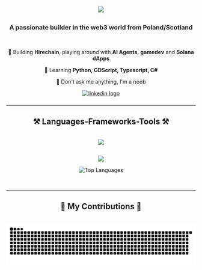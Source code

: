 <h1 align="center">
    <img src="https://readme-typing-svg.herokuapp.com/?font=Righteous&size=35&center=true&vCenter=true&width=500&height=70&duration=4000&lines=Hi+There!+👋;+I'm+Dominik+Golab!;+Building+Hirechain!" />
</h1>

<h3 align="center">A passionate builder in the web3 world from Poland/Scotland </h3>

<br/>

<div align="center">
 
 🔭 Building **Hirechain**, playing around with **AI Agents**, **gamedev** and **Solana dApps**
 
 🌱 Learning **Python, GDScript, Typescript, C#**

💬 Don't ask me anything, I'm a noob

 </div>


<div align="center">
  <a href="https://www.linkedin.com/in/web3domgolab" target="_blank">
    <img src="https://img.shields.io/static/v1?message=LinkedIn&logo=linkedin&label=&color=0077B5&logoColor=white&labelColor=&style=for-the-badge" height="35" alt="linkedin logo"  />
  </a>
</div>

###

<hr/>
 
<h2 align="center">⚒️ Languages-Frameworks-Tools ⚒️</h2>
<br/>
<div align="center">
    <img src="https://skillicons.dev/icons?i=python,html,github,figma,godot,react,aws,gcp" /> 


###

<img align="center" height="250" src="https://media.giphy.com/media/CuuSHzuc0O166MRfjt/giphy.gif?cid=790b7611sypxfpmdz6e3mnszeon9mk3jomoocl0uw71xxa49&ep=v1_gifs_search&rid=giphy.gif"  />

![Top Languages](https://github-readme-stats.vercel.app/api/top-langs/?username=siwanetzu&layout=compact&theme=dark)


<br/>
<hr/>

<div align="center">
  <h2>🐍 My Contributions 🐍</h2>
  <br>
  <img alt="snake eating my contributions" src="https://raw.githubusercontent.com/siwanetzu/siwanetzu/output/github-contribution-grid-snake.svg" />
  
  <br/><br/><br/>
</div>


